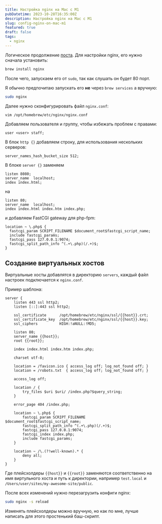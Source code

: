 ```yaml
---
title: Настройка nginx на Mac с M1
pubDatetime: 2023-10-28T16:35:00Z
description: Настройка nginx на Mac с M1
slug: config-nginx-on-mac-m1
featured: true
draft: false
tags:
  - nginx
---
```


Логическое продолжение [поста](../install-apache-on-macos-catalina). Для настройки nginx, его нужно сначала установить:

```sh
brew install nginx
```

После чего, запускаем его от `sudo`, так как слушать он будет 80 порт.

Я обычно предпочитаю запускать его **не** через `brew services` а вручную:

```sh
sudo nginx
```

Далее нужно сконфигурировать файл `nginx.conf`:

```sh
vim /opt/homebrew/etc/nginx/nginx.conf
```

Добавляем пользователя и группу, чтобы избежать проблем с правами:

```
user <user> staff;
```

В блок `http {}` добавляем строку, для использования нескольких серверов:

```
server_names_hash_bucket_size 512;
```

В блоке `server {}` заменяем

```
listen 8080;
server_name  localhost;
index index.html;
```

на

```
listen 80;
server_name  localhost;
index index.html index.htm index.php;
```

и добавляем FastCGI gateway для php-fpm:

```
location ~ \.php$ {
  fastcgi_param SCRIPT_FILENAME $document_root$fastcgi_script_name;
  include fastcgi_params;
  fastcgi_pass 127.0.0.1:9074;
  fastcgi_split_path_info ^(.+\.php)(/.+)$;
}
```

## Создание виртуальных хостов

Виртуальные хосты добавлятся в директорию `servers`, каждый файл настроек подключается к `nginx.conf`.

Пример шаблона:

```
server {
    listen 443 ssl http2;
    listen [::]:443 ssl http2;

    ssl_certificate      /opt/homebrew/etc/nginx/ssl/{{host}}.crt;
    ssl_certificate_key  /opt/homebrew/etc/nginx/ssl/{{host}}.key;
    ssl_ciphers          HIGH:!aNULL:!MD5;

    listen 80;
    server_name {{host}};
    root {{root}};

    index index.html index.htm index.php;

    charset utf-8;

    location = /favicon.ico { access_log off; log_not_found off; }
    location = /robots.txt  { access_log off; log_not_found off; }

    access_log off;

    location / {
        try_files $uri $uri/ /index.php?$query_string;
    }

    error_page 404 /index.php;

    location ~ \.php$ {
        fastcgi_param SCRIPT_FILENAME $document_root$fastcgi_script_name;
        fastcgi_split_path_info ^(.+\.php)(/.+)$;
        fastcgi_pass 127.0.0.1:9074;
        fastcgi_index index.php;
        include fastcgi_params;
    }

    location ~ /\.(?!well-known).* {
        deny all;
    }
}
```

Где плейсхолдеры `{{host}}` и `{{root}}` заменяются соответственно на имя виртульного хоста и путь к директории, например `test.local` и `/Users/user/sites/my-awesome-site/public`.

После всех изменений нужно перезагрузить конфиги nginx:

```sh
sudo nginx -s reload
```

Изменять плейсхолдеры можно вручную, но как по мне, лучше написать для этого простенький баш-скрипт.
